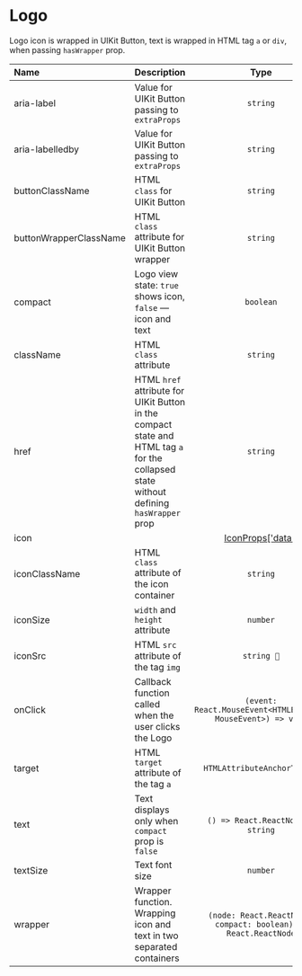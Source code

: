 # Logo

Logo icon is wrapped in UIKit Button, text is wrapped in HTML tag `a` or `div`, when passing `hasWrapper` prop.

| Name                   | Description                                                                                                                             |                                                                  Type                                                                   |  Default  |
| :--------------------- | :-------------------------------------------------------------------------------------------------------------------------------------- | :-------------------------------------------------------------------------------------------------------------------------------------: | :-------: |
| aria-label             | Value for UIKit Button passing to `extraProps`                                                                                          |                                                                `string`                                                                 |           |
| aria-labelledby        | Value for UIKit Button passing to `extraProps`                                                                                          |                                                                `string`                                                                 |           |
| buttonClassName        | HTML `class` for UIKit Button                                                                                                           |                                                                `string`                                                                 |           |
| buttonWrapperClassName | HTML `class` attribute for UIKit Button wrapper                                                                                         |                                                                `string`                                                                 |           |
| compact                | Logo view state: `true` shows icon, `false` — icon and text                                                                             |                                                                `boolean`                                                                |           |
| className              | HTML `class` attribute                                                                                                                  |                                                                `string`                                                                 |           |
| href                   | HTML `href` attribute for UIKit Button in the compact state and HTML tag `a` for the collapsed state without defining `hasWrapper` prop |                                                                `string`                                                                 |           |
| icon                   |                                                                                                                                         | [IconProps['data']](https://github.com/gravity-ui/uikit/blob/610e49b6d4b9d1b4eae46841a9c1ab87ccc591fb/src/components/Icon/Icon.tsx#L26) |           |
| iconClassName          | HTML `class` attribute of the icon container                                                                                            |                                                                `string`                                                                 |           |
| iconSize               | `width` and `height` attribute                                                                                                          |                                                                `number`                                                                 |   `24`    |
| iconSrc                | HTML `src` attribute of the tag `img`                                                                                                   |                                                               `string 🐎`                                                               |           |
| onClick                | Callback function called when the user clicks the Logo                                                                                  |                                      `(event: React.MouseEvent<HTMLElement, MouseEvent>) => void`                                       |           |
| target                 | HTML `target` attribute of the tag `a`                                                                                                  |                                                       `HTMLAttributeAnchorTarget`                                                       | `"_self"` |
| text                   | Text displays only when `compact` prop is `false`                                                                                       |                                                   `() => React.ReactNode` or `string`                                                   |           |
| textSize               | Text font size                                                                                                                          |                                                                `number`                                                                 |   `15`    |
| wrapper                | Wrapper function. Wrapping icon and text in two separated containers                                                                    |                                     `(node: React.ReactNode, compact: boolean) => React.ReactNode`                                      |           |
